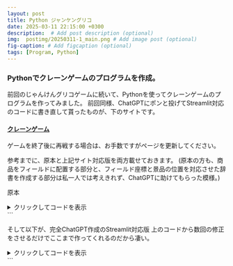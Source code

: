 ```yaml
---
layout: post
title: Python ジャンケングリコ
date: 2025-03-11 22:15:00 +0300
description:  # Add post description (optional)
img:  postimg/20250311-1_main.png # Add image post (optional)
fig-caption: # Add figcaption (optional)
tags: [Program, Python]
---
```

### Pythonでクレーンゲームのプログラムを作成。

前回のじゃんけんグリコゲームに続いて、Pythonを使ってクレーンゲームのプログラムを作ってみました。
前回同様、ChatGPTにポンと投げてStreamlit対応のコードに書き直して貰ったものが、下のサイトです。

#### [クレーンゲーム](https://app-app2-ayjdar6e5y2wljlimr3zcg.streamlit.app/)
ゲームを終了後に再戦する場合は、お手数ですがページを更新してください。

参考までに、原本と上記サイト対応版を両方載せておきます。
(原本の方も、商品をフィールドに配置する部分と、フィールド座標と景品の位置を対応させた辞書を作成する部分は私一人では考えきれず、ChatGPTに助けてもらった模様。)

原本

<details>
  <summary>クリックしてコードを表示</summary>
```python
import random
syojiPrice = 1000
getList = []
urine = {"ヒチュー":200, "ヒカチュウ":500, "ハイチュウ":7}
count = 0

# クレーンフィールドを作成
field = []
for x in range(1,11):
    for y in range(1,11):
        field.append((x,y))

# 商品を配置
# ヒチューがいる座標リストを10箇所選
pc_place = random.sample(field, 20)
# クレーンフィールドと座標をセット化にして計算後、リストに直してremain_fieldに代入
remain_field = list(set(field) - set(pc_place)) 
#残りの座標リストからヒカチュウがいる座標を選択
pk_place = random.sample(remain_field, 15)
remain_field = list(set(remain_field) - set(pk_place))
# ハイチュウがいる座標を選択
rc_place = random.sample(remain_field, 15)  

# 座標と景品の位置を対応させた辞書を作成
keihinPlace = {}
for pos in pc_place:
    keihinPlace[pos] = "ヒチュー"
for pos in pk_place:
    keihinPlace[pos] = "ヒカチュウ"
for pos in rc_place:
    keihinPlace[pos] = "ハイチュウ"

# クレーンが動く動作関数
def win(i):
    if i > 9:
        print("ウィ～～～ン")
    elif i > 6:
        print("ウィ～～ン")
    elif i > 3:
        print("ウィ～ン")
    elif i > 1:
        print("ウィン")
    else:
        print("ｳｨﾝ")

# クレーンを操作する関数
def crane():
    while(True):
        x = int(input("右に何マス進みますか？ 10以下の自然数を入力してください >>"))
        if x < 1 or x > 10:
            print("入力値エラー!! 20以下の自然数を入力しなおしてください。>>")
        else:
            break
    win(x)
    while(True):
        y = int(input("奥に何マス進みますか？ 10以下の自然数を入力してください >>"))
        if y < 1 or y > 10:
            print("入力値エラー!! 10以下の自然数を入力しなおしてください。>>")
        else:
            break
    win(y)
    return x,y

# 商品を売る関数
def sell(syojiPrice,getList):
    syokiPrice = 1000
    getMoney = 0
    print(f"あなたの戦利品は「{getList}」！")
    for i in getList:
        getMoney += urine[i]
    print(f"それらを全てを売り払い、{getMoney}円を手に入れた！")
    syojiPrice += getMoney
    if syojiPrice - syokiPrice < 0:
        print(f"{-1 * (syojiPrice - syokiPrice)}円の損失！")
    else:
        print(f"{syojiPrice - syokiPrice}円の利益！")


# ここから
for count in range(11):
    while(True):
        yaruyaranai = input(f"クレーンゲームがある。\n現在の所持金:{syojiPrice}円、1プレイ100円\nプレイしますか？ Y/N ->")
        if yaruyaranai in ["y", "n"]:
            break
        else:
            print("YかNで答えてね。")
    if yaruyaranai == "N" and count == 0:
        print("あなたは何もせずに立ち去った…")
        break
    elif yaruyaranai == "N":
        print("あなたはゲームを終えた。")
        sell(syojiPrice,getList)
    elif yaruyaranai == "Y" and syojiPrice < 100:
        print("所持金が足りない…。あなたはゲームを終えた。")
        sell(syojiPrice,getList)
        break
    else:
        syojiPrice -= 100
        count += 1;
        print(f"{count}回目のプレイ！")
        position = crane()
        if position in keihinPlace:
            print(f"クレーンは座標{position}に移動し、腕を降ろした…。")
            print("ウィ～～ン……ガシッ！")
            print(f"あなたは{keihinPlace[position]}をゲットした！")
            getList.append(keihinPlace[position])
            del keihinPlace[position]
        else:
            print(f"クレーンは座標{position}に移動し、腕を降ろした…。")
            print("ウィ～～ン……スカッ！")
            print(f"あなたは何も手に入れることが出来なかった…。")
print("ありがとう！ また遊んでね！")
</details>```

そして以下が、完全ChatGPT作成のStreamlit対応版
上のコードから数回の修正をさせるだけでここまで作ってくれるのだから凄い。

<details>
  <summary>クリックしてコードを表示</summary>
```python
import streamlit as st
import random

def initialize_game():
    """ゲームの初期化"""
    field = [(x, y) for x in range(1, 11) for y in range(1, 11)]
    pc_place = random.sample(field, 20)
    remain_field = list(set(field) - set(pc_place))
    pk_place = random.sample(remain_field, 15)
    remain_field = list(set(remain_field) - set(pk_place))
    rc_place = random.sample(remain_field, 15)

    keihinPlace = {pos: "ヒチュー" for pos in pc_place}
    keihinPlace.update({pos: "ヒカチュウ" for pos in pk_place})
    keihinPlace.update({pos: "ハイチュウ" for pos in rc_place})

    return {
        "syojiPrice": 1000,
        "getList": [],
        "keihinPlace": keihinPlace,
        "count": 0,
        "position": (1, 1),  # 初期位置を追加
        "playing": True  # プレイ中かどうかを管理
    }

def win(i):
    """クレーンの動作エフェクト"""
    if i > 9:
        return "ウィ～～～ン"
    elif i > 6:
        return "ウィ～～ン"
    elif i > 3:
        return "ウィ～ン"
    elif i > 1:
        return "ウィン"
    else:
        return "ｳｨﾝ"

def sell(syojiPrice, getList):
    """景品を売る処理"""
    urine = {"ヒチュー": 200, "ヒカチュウ": 500, "ハイチュウ": 7}
    getMoney = sum(urine[item] for item in getList)
    new_price = syojiPrice + getMoney
    profit = new_price - 1000
    return new_price, getMoney, profit, urine

# StreamlitのUI部分
st.title("クレーンゲーム")

# セッション状態の初期化
if "game" not in st.session_state:
    st.session_state.game = initialize_game()

game = st.session_state.game

st.write(f"### 所持金: {game['syojiPrice']}円")
st.write(f"### 獲得アイテム: {', '.join(game['getList']) if game['getList'] else 'なし'}")

st.write("### 景品価格表")
st.write("- ヒチュー: 200円")
st.write("- ヒカチュウ: 500円")
st.write("- ハイチュウ: 7円")

if game["playing"]:
    if st.button("ゲームを終了する"):
        game["playing"] = False
        new_price, getMoney, profit, urine = sell(game["syojiPrice"], game["getList"])
        st.write("ゲームを終了しました。")
        st.write(f"売却価格: {getMoney}円")
        st.write(f"最終所持金: {new_price}円 ({'利益' if profit >= 0 else '損失'}: {abs(profit)}円)")
        if st.button("再スタート"):
            st.session_state.game = initialize_game()
            st.experimental_rerun()
    
    if game["syojiPrice"] >= 100:
        x = st.slider("右に何マス進みますか？", min_value=1, max_value=10, step=1)
        y = st.slider("奥に何マス進みますか？", min_value=1, max_value=10, step=1)
        
        if st.button("クレーンゲームをプレイする (100円)"):
            game["syojiPrice"] -= 100
            game["count"] += 1
            game["position"] = (x, y)
            
            st.write(f"{game['count']}回目のプレイ！")
            st.write(win(x))
            st.write(win(y))
            
            if game["position"] in game["keihinPlace"]:
                st.write(f"クレーンは座標{game['position']}に移動し、腕を降ろした…。")
                st.write("ウィ～～ン……ガシッ！")
                st.write(f"あなたは{game['keihinPlace'][game['position']]}をゲットした！")
                game["getList"].append(game['keihinPlace'][game['position']])
                del game["keihinPlace"][game["position"]]
            else:
                st.write(f"クレーンは座標{game['position']}に移動し、腕を降ろした…。")
                st.write("ウィ～～ン……スカッ！")
                st.write("あなたは何も手に入れることが出来なかった…。")
    else:
        st.write("所持金が足りません…。ゲームを終了します。")
        game["playing"] = False
        new_price, getMoney, profit, urine = sell(game["syojiPrice"], game["getList"])
        st.write(f"売却価格: {getMoney}円")
        st.write(f"最終所持金: {new_price}円 ({'利益' if profit >= 0 else '損失'}: {abs(profit)}円)")
</details>
```
